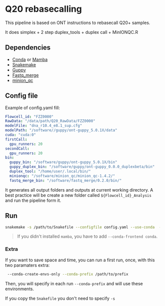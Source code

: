 # Q20 rebasecalling

This pipeline is based on ONT instructions to rebasecall Q20+ samples.

It does simplex + 2 step duplex_tools + duplex call + MinIONQC.R

## Dependencies
- [Conda](https://docs.conda.io/en/latest/) or [Mamba](https://github.com/mamba-org/mamba)
- [Snakemake](https://snakemake.github.io/) 
- [Guppy](https://community.nanoporetech.com/)
- [Fastq_merge](https://github.com/heathsc/fastq_merge)
- [minion_qc ]( https://github.com/roblanf/minion_qc )

## Config file
Example of config.yaml fill:

```yaml
Flowcell_id: "FZZ0000"
RawData: "/data/path/Q20_RawData/FZZ0000"
modelFile: "dna_r10.4_e8.1_sup.cfg"
modelPath: "/software//guppy/ont-guppy_5.0.1X/data"
cuda: "cuda:0"
firstCall:
  gpu_runners: 20
secondCall:
  gpu_runners: 20
bin:
  guppy_bin: "/software/guppy/ont-guppy_5.0.1X/bin"
  guppy_duplex_bin: "/software/guppy/ont-guppy_0.0.0_duplexbeta/bin"
  duplex_tool: "/home/user/.local/bin/"
  minionqc: "/software/minion_qc/minion_qc-1.4.2/"
  fastq_merge_bin: "/software/fastq_merge/0.2.0/bin/"
```

It generates all output folders and outputs at current working directory. 
A best practice will be create a new folder called `${Flowcell_id}_Analysis` and run 
the pipeline form it. 

## Run
```bash
snakemake -s /path/to/Snakefile --configfile config.yaml --use-conda  -j ${cores}
```

> If you didn't installed `mamba`, you have to add `--conda-frontend conda`.

### Extra
If you want to save space and time, you can run a first run, once, with this two paramaters extra:

```bash
 --conda-create-envs-only --conda-prefix /path/to/prefix
```

Then, you will specify in each run `--conda-prefix` and will use these environments.

If you copy the `Snakefile` you don't need to specify `-s`
